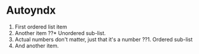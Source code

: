 # Autoyndx

1. First ordered list item
2. Another item
??* Unordered sub-list. 
1. Actual numbers don't matter, just that it's a number
??1. Ordered sub-list
4. And another item.